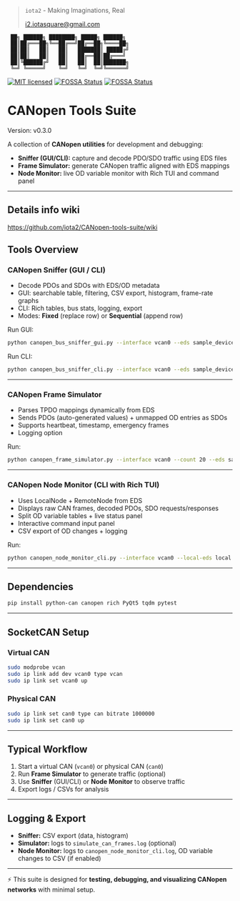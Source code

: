 > `iota2` - Making Imaginations, Real
>
> <i2.iotasquare@gmail.com>


```
 ██╗ ██████╗ ████████╗ █████╗ ██████╗
 ██║██╔═══██╗╚══██╔══╝██╔══██╗╚════██╗
 ██║██║   ██║   ██║   ███████║ █████╔╝
 ██║██║   ██║   ██║   ██╔══██║██╔═══╝
 ██║╚██████╔╝   ██║   ██║  ██║███████╗
 ╚═╝ ╚═════╝    ╚═╝   ╚═╝  ╚═╝╚══════╝
```

[![MIT licensed](https://img.shields.io/badge/License-MIT-yellow.svg)](./LICENSE)
[![FOSSA Status](https://app.fossa.com/api/projects/git%2Bgithub.com%2Fiota2%2FCANopen-tools-suite.svg?type=shield&issueType=license)](https://app.fossa.com/projects/git%2Bgithub.com%2Fiota2%2FCANopen-tools-suite?ref=badge_shield&issueType=license)
[![FOSSA Status](https://app.fossa.com/api/projects/git%2Bgithub.com%2Fiota2%2FCANopen-tools-suite.svg?type=shield&issueType=security)](https://app.fossa.com/projects/git%2Bgithub.com%2Fiota2%2FCANopen-tools-suite?ref=badge_shield&issueType=security)

# CANopen Tools Suite

Version: <!-- VERSION:START -->v0.3.0<!-- VERSION:END -->

A collection of **CANopen utilities** for development and debugging:

- **Sniffer (GUI/CLI):** capture and decode PDO/SDO traffic using EDS files
- **Frame Simulator:** generate CANopen traffic aligned with EDS mappings
- **Node Monitor:** live OD variable monitor with Rich TUI and command panel

---

## Details info wiki

https://github.com/iota2/CANopen-tools-suite/wiki

## Tools Overview

### CANopen Sniffer (GUI / CLI)
- Decode PDOs and SDOs with EDS/OD metadata
- GUI: searchable table, filtering, CSV export, histogram, frame-rate graphs
- CLI: Rich tables, bus stats, logging, export
- Modes: **Fixed** (replace row) or **Sequential** (append row)

Run GUI:
```bash
python canopen_bus_sniffer_gui.py --interface vcan0 --eds sample_device.eds
```

Run CLI:
```bash
python canopen_bus_sniffer_cli.py --interface vcan0 --eds sample_device.eds --log --export
```

---

### CANopen Frame Simulator
- Parses TPDO mappings dynamically from EDS
- Sends PDOs (auto-generated values) + unmapped OD entries as SDOs
- Supports heartbeat, timestamp, emergency frames
- Logging option

Run:
```bash
python canopen_frame_simulator.py --interface vcan0 --count 20 --eds sample_device.eds --with-timestamp --with-emcy
```

---

### CANopen Node Monitor (CLI with Rich TUI)
- Uses LocalNode + RemoteNode from EDS
- Displays raw CAN frames, decoded PDOs, SDO requests/responses
- Split OD variable tables + live status panel
- Interactive command input panel
- CSV export of OD changes + logging

Run:
```bash
python canopen_node_monitor_cli.py --interface vcan0 --local-eds local.eds --remote-eds remote.eds --export --log
```

---

## Dependencies

```bash
pip install python-can canopen rich PyQt5 tqdm pytest
```

---

## SocketCAN Setup

### Virtual CAN
```bash
sudo modprobe vcan
sudo ip link add dev vcan0 type vcan
sudo ip link set vcan0 up
```

### Physical CAN
```bash
sudo ip link set can0 type can bitrate 1000000
sudo ip link set can0 up
```

---

## Typical Workflow

1. Start a virtual CAN (`vcan0`) or physical CAN (`can0`)
2. Run **Frame Simulator** to generate traffic (optional)
3. Use **Sniffer** (GUI/CLI) or **Node Monitor** to observe traffic
4. Export logs / CSVs for analysis

---

## Logging & Export

- **Sniffer:** CSV export (data, histogram)
- **Simulator:** logs to `simulate_can_frames.log` (optional)
- **Node Monitor:** logs to `canopen_node_monitor_cli.log`, OD variable changes to CSV (if enabled)

---

⚡ This suite is designed for **testing, debugging, and visualizing CANopen networks** with minimal setup.
